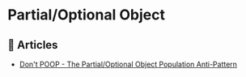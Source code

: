 # Partial/Optional Object

## 📕 Articles
- [Don't POOP - The Partial/Optional Object Population Anti-Pattern](https://scotthannen.org/blog/2021/04/19/partial-optional-object-population.html)
